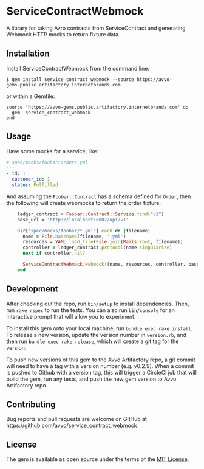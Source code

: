 # ServiceContractWebmock

A library for taking Avro contracts from ServiceContract and generating Webmock
HTTP mocks to return fixture data.

## Installation

Install ServiceContractWebmock from the command line:

    $ gem install service_contract_webmock --source https://avvo-gems.public.artifactory.internetbrands.com

or within a Gemfile:

    source 'https://avvo-gems.public.artifactory.internetbrands.com' do
      gem 'service_contract_webmock'
    end

## Usage

Have some mocks for a service, like:

```yaml
# spec/mocks/foobar/orders.yml
---
- id: 1
  customer_id: 1
  status: Fulfilled
```

And assuming the `Foobar::Contract` has a schema defined for `Order`, then the
following will create webmocks to return the order fixture.

```ruby
    ledger_contract = Foobar::Contract::Service.find("v1")
    base_url = 'http://localhost:6002/api/v1'

    Dir['spec/mocks/foobar/*.yml'].each do |filename|
      name = File.basename(filename, '.yml')
      resources = YAML.load_file(File.join(Rails.root, filename))
      controller = ledger_contract.protocol(name.singularize)
      next if controller.nil?

      ServiceContractWebmock.webmock!(name, resources, controller, base_url)
    end
```

## Development

After checking out the repo, run `bin/setup` to install dependencies. Then, run
`rake rspec` to run the tests. You can also run `bin/console` for an
interactive prompt that will allow you to experiment.

To install this gem onto your local machine, run `bundle exec rake install`. To
release a new version, update the version number in `version.rb`, and then run
`bundle exec rake release`, which will create a git tag for the version.

To push new versions of this gem to the Avvo Artifactory repo, a git commit will need to have a tag with a version number (e.g. v0.2.9). When a commit is pushed to Github with a version tag, this will trigger a CircleCI job that will build the gem, run any tests, and push the new gem version to Avvo Artifactory repo.

## Contributing

Bug reports and pull requests are welcome on GitHub at
https://github.com/avvo/service_contract_webmock

## License

The gem is available as open source under the terms of the [MIT License](http://opensource.org/licenses/MIT).
